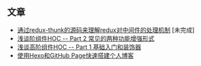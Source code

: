## 文章

- [通过redux-thunk的源码来理解redux对中间件的处理机制](https://github.com/lewenweijia/blog/issues/4) [未完成] 
- [浅谈阶组件HOC -- Part 2 常见的两种功能增强形式](https://github.com/lewenweijia/blog/issues/3)
- [浅谈高阶组件HOC -- Part 1 基础入门和装饰器](https://github.com/lewenweijia/blog/issues/2)
- [使用Hexo和GitHub Page快速搭建个人博客](https://github.com/lewenweijia/blog/issues/1)
